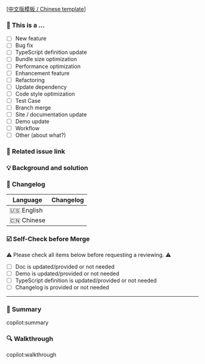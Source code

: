 <!--
First of all, thank you for your contribution! 😄
For requesting to pull a new feature or bugfix, please send it from a feature/bugfix branch based on the `main` branch.
Before submitting your pull request, please make sure the checklist below is confirmed.
Your pull requests will be merged after one of the collaborators approve.
Thank you!
-->

[[中文版模板 / Chinese template](https://github.com/VisActor/vutil/blob/main/.github/pr_cn.md?plain=1)]

### 🤔 This is a ...

- [ ] New feature
- [ ] Bug fix
- [ ] TypeScript definition update
- [ ] Bundle size optimization
- [ ] Performance optimization
- [ ] Enhancement feature
- [ ] Refactoring
- [ ] Update dependency
- [ ] Code style optimization
- [ ] Test Case
- [ ] Branch merge
- [ ] Site / documentation update
- [ ] Demo update
- [ ] Workflow
- [ ] Other (about what?)

### 🔗 Related issue link

<!--
1. Put the related issue or discussion links here.
2. close #xxxx or fix #xxxx for instance.
-->

### 💡 Background and solution

<!--
1. Describe the problem and the scenario.
2. GIF or snapshot should be provided if includes UI/interactive modification.
3. How to fix the problem, and list the final API implementation and usage sample if that is a new feature.
-->

### 📝 Changelog

<!--
Describe changes from the user side, and list all potential break changes or other risks.
--->

| Language   | Changelog |
| ---------- | --------- |
| 🇺🇸 English |           |
| 🇨🇳 Chinese |           |

### ☑️ Self-Check before Merge

⚠️ Please check all items below before requesting a reviewing. ⚠️

- [ ] Doc is updated/provided or not needed
- [ ] Demo is updated/provided or not needed
- [ ] TypeScript definition is updated/provided or not needed
- [ ] Changelog is provided or not needed

---

<!--
Below are template for copilot to generate CR message.
Please DO NOT modify it.
-->

### 🚀 Summary

copilot:summary

### 🔍 Walkthrough

copilot:walkthrough
